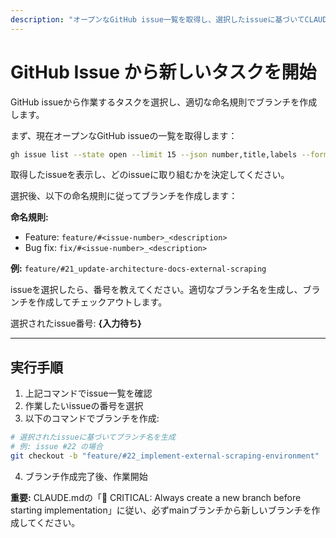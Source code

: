 ```yaml
---
description: "オープンなGitHub issue一覧を取得し、選択したissueに基づいてCLAUDE.md命名規則に従ったfeature/fixブランチを作成し、新しい開発タスクを開始する"
---
```


# GitHub Issue から新しいタスクを開始

GitHub issueから作業するタスクを選択し、適切な命名規則でブランチを作成します。

まず、現在オープンなGitHub issueの一覧を取得します：

```bash
gh issue list --state open --limit 15 --json number,title,labels --format json
```

取得したissueを表示し、どのissueに取り組むかを決定してください。

選択後、以下の命名規則に従ってブランチを作成します：

**命名規則:**

- Feature: `feature/#<issue-number>_<description>`
- Bug fix: `fix/#<issue-number>_<description>`

**例:** `feature/#21_update-architecture-docs-external-scraping`

issueを選択したら、番号を教えてください。適切なブランチ名を生成し、ブランチを作成してチェックアウトします。

選択されたissue番号: **{入力待ち}**

---

## 実行手順

1. 上記コマンドでissue一覧を確認
2. 作業したいissueの番号を選択
3. 以下のコマンドでブランチを作成:

```bash
# 選択されたissueに基づいてブランチ名を生成
# 例: issue #22 の場合
git checkout -b "feature/#22_implement-external-scraping-environment"
```

4. ブランチ作成完了後、作業開始

**重要:** CLAUDE.mdの「🚨 CRITICAL: Always create a new branch before starting
implementation」に従い、必ずmainブランチから新しいブランチを作成してください。
